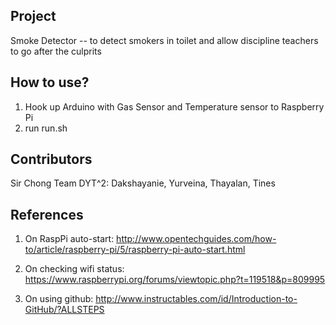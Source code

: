 ## Project
Smoke Detector -- to detect smokers in toilet and allow discipline teachers to go after the culprits

## How to use?
1) Hook up Arduino with Gas Sensor and Temperature sensor to Raspberry Pi
2) run run.sh

## Contributors
Sir Chong
Team DYT^2: Dakshayanie, Yurveina, Thayalan, Tines

## References
1) On RaspPi auto-start: http://www.opentechguides.com/how-to/article/raspberry-pi/5/raspberry-pi-auto-start.html

2) On checking wifi status: https://www.raspberrypi.org/forums/viewtopic.php?t=119518&p=809995

3) On using github: http://www.instructables.com/id/Introduction-to-GitHub/?ALLSTEPS

